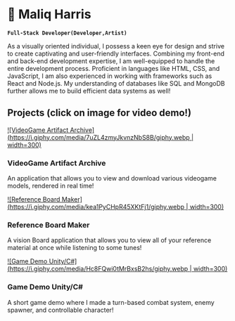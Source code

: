#  🤖  Maliq Harris 

**`Full-Stack Developer(Developer,Artist)`**

As a visually oriented individual, I possess a keen eye for design and strive to create captivating and user-friendly interfaces. Combining my front-end and back-end development expertise, I am well-equipped to handle the entire development process. Proficient in languages like HTML, CSS, and JavaScript, I am also experienced in working with frameworks such as React and Node.js. My understanding of databases like SQL and MongoDB further allows me to build efficient data systems as well!


## Projects (click on image for video demo!)

[![VideoGame Artifact Archive](https://i.giphy.com/media/7uZL4zmyJkvnzNbS8B/giphy.webp | width=300)](https://youtu.be/1IZ8W4Q6Ua4)
### VideoGame Artifact Archive
An application that allows you to view and download various videogame models, rendered in real time!

[![Reference Board Maker](https://i.giphy.com/media/kea1PyCHpR45XKtFj1/giphy.webp | width=300)](https://youtu.be/r4k_sJbv-ro)
### Reference Board Maker
A vision Board application that allows you to view all of your reference material at once while listening to some tunes!

[![Game Demo Unity/C#](https://i.giphy.com/media/Hc8FQwi0tMrBxsB2hs/giphy.webp | width=300)](https://youtu.be/6lIj289-JDs)
### Game Demo Unity/C#
A short game demo where I made a turn-based combat system, enemy spawner, and controllable character!
